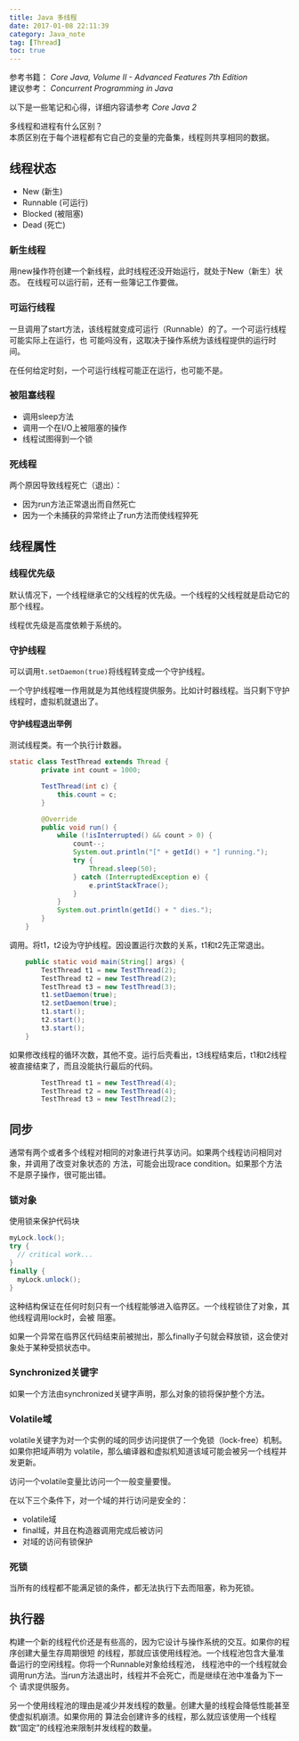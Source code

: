 ```yaml
---
title: Java 多线程
date: 2017-01-08 22:11:39
category: Java_note
tag: [Thread]
toc: true
---
```



参考书籍： *Core Java, Volume II - Advanced Features 7th Edition*  
建议参考： *Concurrent Programming in Java*

以下是一些笔记和心得，详细内容请参考 *Core Java 2*

多线程和进程有什么区别？  
本质区别在于每个进程都有它自己的变量的完备集，线程则共享相同的数据。

## 线程状态
* New (新生)
* Runnable (可运行)
* Blocked (被阻塞)
* Dead (死亡)

### 新生线程
用new操作符创建一个新线程，此时线程还没开始运行，就处于New（新生）状态。
在线程可以运行前，还有一些簿记工作要做。

### 可运行线程
一旦调用了start方法，该线程就变成可运行（Runnable）的了。一个可运行线程可能实际上在运行，也
可能吗没有，这取决于操作系统为该线程提供的运行时间。

在任何给定时刻，一个可运行线程可能正在运行，也可能不是。

### 被阻塞线程
* 调用sleep方法
* 调用一个在I/O上被阻塞的操作
* 线程试图得到一个锁

### 死线程
两个原因导致线程死亡（退出）：
* 因为run方法正常退出而自然死亡
* 因为一个未捕获的异常终止了run方法而使线程猝死


## 线程属性
### 线程优先级
默认情况下，一个线程继承它的父线程的优先级。一个线程的父线程就是启动它的那个线程。

线程优先级是高度依赖于系统的。

### 守护线程
可以调用`t.setDaemon(true)`将线程转变成一个守护线程。

一个守护线程唯一作用就是为其他线程提供服务。比如计时器线程。当只剩下守护线程时，虚拟机就退出了。

#### 守护线程退出举例
测试线程类。有一个执行计数器。
```java
static class TestThread extends Thread {
        private int count = 1000;

        TestThread(int c) {
            this.count = c;
        }

        @Override
        public void run() {
            while (!isInterrupted() && count > 0) {
                count--;
                System.out.println("[" + getId() + "] running.");
                try {
                    Thread.sleep(50);
                } catch (InterruptedException e) {
                    e.printStackTrace();
                }
            }
            System.out.println(getId() + " dies.");
        }
    }
```

调用。将t1，t2设为守护线程。因设置运行次数的关系，t1和t2先正常退出。
```java
    public static void main(String[] args) {
        TestThread t1 = new TestThread(2);
        TestThread t2 = new TestThread(2);
        TestThread t3 = new TestThread(3);
        t1.setDaemon(true);
        t2.setDaemon(true);
        t1.start();
        t2.start();
        t3.start();
    }
```

如果修改线程的循环次数，其他不变。运行后壳看出，t3线程结束后，t1和t2线程
被直接结束了，而且没能执行最后的代码。
```java
        TestThread t1 = new TestThread(4);
        TestThread t2 = new TestThread(4);
        TestThread t3 = new TestThread(2);
```

## 同步
通常有两个或者多个线程对相同的对象进行共享访问。如果两个线程访问相同对象，并调用了改变对象状态的
方法，可能会出现race condition。如果那个方法不是原子操作，很可能出错。

### 锁对象
使用锁来保护代码块
```java
myLock.lock();
try {
  // critical work...
}
finally {
  myLock.unlock();
}
```
这种结构保证在任何时刻只有一个线程能够进入临界区。一个线程锁住了对象，其他线程调用lock时，会被
阻塞。

如果一个异常在临界区代码结束前被抛出，那么finally子句就会释放锁，这会使对象处于某种受损状态中。

### Synchronized关键字
如果一个方法由synchronized关键字声明，那么对象的锁将保护整个方法。

### Volatile域
volatile关键字为对一个实例的域的同步访问提供了一个免锁（lock-free）机制。如果你把域声明为
volatile，那么编译器和虚拟机知道该域可能会被另一个线程并发更新。

访问一个volatile变量比访问一个一般变量要慢。

在以下三个条件下，对一个域的并行访问是安全的：
* volatile域
* final域，并且在构造器调用完成后被访问
* 对域的访问有锁保护

### 死锁
当所有的线程都不能满足锁的条件，都无法执行下去而阻塞，称为死锁。

## 执行器

构建一个新的线程代价还是有些高的，因为它设计与操作系统的交互。如果你的程序创建大量生存周期很短
的线程，那就应该使用线程池。一个线程池包含大量准备运行的空闲线程。你将一个Runnable对象给线程池，
线程池中的一个线程就会调用run方法。当run方法退出时，线程并不会死亡，而是继续在池中准备为下一个
请求提供服务。

另一个使用线程池的理由是减少并发线程的数量。创建大量的线程会降低性能甚至使虚拟机崩溃。如果你用的
算法会创建许多的线程，那么就应该使用一个线程数“固定”的线程池来限制并发线程的数量。

